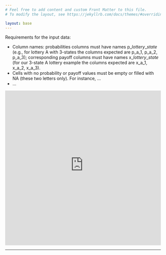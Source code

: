 ```yaml
---
# Feel free to add content and custom Front Matter to this file.
# To modify the layout, see https://jekyllrb.com/docs/themes/#overriding-theme-defaults

layout: base
---
```


Requirements for the input data:

* Column names: probabilities columns must have names p_*lottery*\_*state* (e.g., for lottery A with 3-states the columns expected are p_a_1, p_a_2, p_a_3); corresponding payoff columns must have names x_*lottery*\_*state* (for our 3-state A lottery example the columns expected are x_a_1, x_a_2, x_a_3).
* Cells with no probability or payoff values must be empty or filled with NA (these two letters only). For instance, ...
* ...

<div class="wrapper">
    <iframe height="500px" width="100%" frameborder="no" src="https://q35vkf-anna-valyogos.shinyapps.io/complexity_online_tool/" > </iframe>
</div>



---
